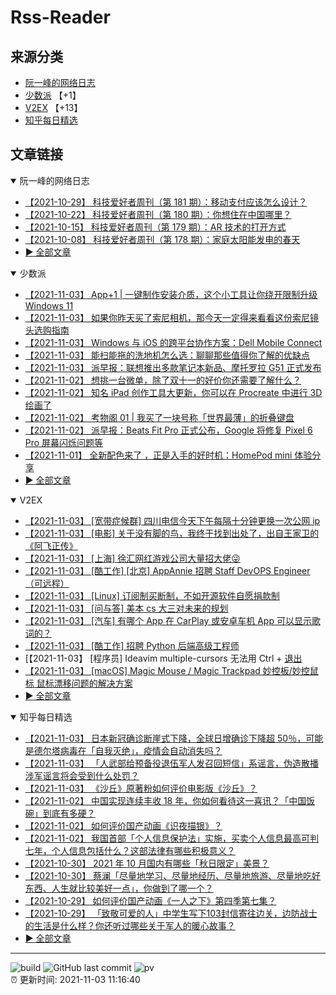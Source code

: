 # Rss-Reader

## 来源分类

* [阮一峰的网络日志](#阮一峰的网络日志)
* [少数派](#少数派) 【+1】
* [V2EX](#V2EX) 【+13】
* [知乎每日精选](#知乎每日精选)

## 文章链接

<details open>
    <summary id="阮一峰的网络日志">
     阮一峰的网络日志
    </summary>


* [【2021-10-29】 科技爱好者周刊（第 181 期）：移动支付应该怎么设计？](http://www.ruanyifeng.com/blog/2021/10/weekly-issue-181.html)
* [【2021-10-22】 科技爱好者周刊（第 180 期）：你想住在中国哪里？](http://www.ruanyifeng.com/blog/2021/10/weekly-issue-180.html)
* [【2021-10-15】 科技爱好者周刊（第 179 期）：AR 技术的打开方式](http://www.ruanyifeng.com/blog/2021/10/weekly-issue-179.html)
* [【2021-10-08】 科技爱好者周刊（第 178 期）：家庭太阳能发电的春天](http://www.ruanyifeng.com/blog/2021/10/weekly-issue-178.html)
* [:arrow_forward: 全部文章](data/阮一峰的网络日志.md)
</details>

<details open>
    <summary id="少数派">
     少数派
    </summary>


* [【2021-11-03】 App+1 | 一键制作安装介质，这个小工具让你绕开限制升级 Windows 11](https://sspai.com/post/69580)
* [【2021-11-03】 如果你昨天买了索尼相机，那今天一定得来看看这份索尼镜头选购指南](https://sspai.com/post/67033)
* [【2021-11-03】 Windows 与 iOS 的跨平台协作方案：Dell Mobile Connect](https://sspai.com/post/69525)
* [【2021-11-03】 能扫能拖的洗地机怎么选：聊聊那些值得你了解的优缺点](https://sspai.com/post/69486)
* [【2021-11-03】 派早报：联想推出多款笔记本新品、摩托罗拉 G51 正式发布](https://sspai.com/post/69645)
* [【2021-11-02】 想挑一台微单，除了双十一的好价你还需要了解什么？](https://sspai.com/post/69635)
* [【2021-11-02】 知名 iPad 创作工具大更新，你可以在 Procreate 中进行 3D 绘画了](https://sspai.com/post/69630)
* [【2021-11-02】 考物阁 01 | 我买了一块号称「世界最薄」的折叠键盘](https://sspai.com/post/69537)
* [【2021-11-02】 派早报：Beats Fit Pro 正式公布，Google 将修复 Pixel 6 Pro 屏幕闪烁问题等](https://sspai.com/post/69631)
* [【2021-11-01】 全新配色来了 ，正是入手的好时机：HomePod mini 体验分享](https://sspai.com/post/69624)
* [:arrow_forward: 全部文章](data/少数派.md)
</details>

<details open>
    <summary id="V2EX">
     V2EX
    </summary>


* [【2021-11-03】 [宽带症候群] 四川电信今天下午每隔十分钟更换一次公网 ip](https://www.v2ex.com/t/812828)
* [【2021-11-03】 [电影] 关于没有脚的鸟，我终于找到出处了，出自王家卫的《阿飞正传》](https://www.v2ex.com/t/812827)
* [【2021-11-03】 [上海] 徐汇网红游戏公司大量招大佬😜](https://www.v2ex.com/t/812826)
* [【2021-11-03】 [酷工作] [北京] AppAnnie 招聘 Staff DevOPS Engineer（可远程）](https://www.v2ex.com/t/812824)
* [【2021-11-03】 [Linux] 订阅制买断制，不如开源软件自愿捐款制](https://www.v2ex.com/t/812823)
* [【2021-11-03】 [问与答] 美本 cs 大三对未来的规划](https://www.v2ex.com/t/812822)
* [【2021-11-03】 [汽车] 有哪个 App 在 CarPlay 或安卓车机 App 可以显示歌词的？](https://www.v2ex.com/t/812821)
* [【2021-11-03】 [酷工作] 招聘 Python 后端高级工程师](https://www.v2ex.com/t/812820)
* [【2021-11-03】 [程序员] Ideavim multiple-cursors 无法用 Ctrl + [ 退出](https://www.v2ex.com/t/812819)
* [【2021-11-03】 [macOS] Magic Mouse / Magic Trackpad 妙控板/妙控鼠标 鼠标漂移问题的解决方案](https://www.v2ex.com/t/812818)
* [:arrow_forward: 全部文章](data/V2EX.md)
</details>

<details open>
    <summary id="知乎每日精选">
     知乎每日精选
    </summary>


* [【2021-11-03】 日本新冠确诊断崖式下降，全球日增确诊下降超 50％，可能是德尔塔病毒在「自我灭绝」，疫情会自动消失吗？](http://www.zhihu.com/question/496005316/answer/2203014101?utm_campaign=rss&utm_medium=rss&utm_source=rss&utm_content=title)
* [【2021-11-03】 「人武部给预备役退伍军人发召回短信」系谣言，伪造散播涉军谣言将会受到什么处罚？](http://www.zhihu.com/question/496304840/answer/2203847145?utm_campaign=rss&utm_medium=rss&utm_source=rss&utm_content=title)
* [【2021-11-03】 《沙丘》原著粉如何评价电影版《沙丘》？](http://www.zhihu.com/question/493552121/answer/2192864483?utm_campaign=rss&utm_medium=rss&utm_source=rss&utm_content=title)
* [【2021-11-02】 中国实现连续丰收 18 年，你如何看待这一喜讯？「中国饭碗」到底有多硬？](http://www.zhihu.com/question/496056671/answer/2202456757?utm_campaign=rss&utm_medium=rss&utm_source=rss&utm_content=title)
* [【2021-11-02】 如何评价国产动画《识夜描银》？](http://www.zhihu.com/question/489702836/answer/2202420660?utm_campaign=rss&utm_medium=rss&utm_source=rss&utm_content=title)
* [【2021-11-02】 我国首部「个人信息保护法」实施，买卖个人信息最高可判七年，个人信息包括什么？这部法律有哪些积极意义？](http://www.zhihu.com/question/495846558/answer/2201845815?utm_campaign=rss&utm_medium=rss&utm_source=rss&utm_content=title)
* [【2021-10-30】 2021 年 10 月国内有哪些「秋日限定」美景？](http://www.zhihu.com/question/491188382/answer/2160132383?utm_campaign=rss&utm_medium=rss&utm_source=rss&utm_content=title)
* [【2021-10-30】 蔡澜「尽量地学习、尽量地经历、尽量地旅游、尽量地吃好东西、人生就比较美好一点」，你做到了哪一个？](http://www.zhihu.com/question/494470638/answer/2195551588?utm_campaign=rss&utm_medium=rss&utm_source=rss&utm_content=title)
* [【2021-10-29】 如何评价国产动画《一人之下》第四季第七集？](http://www.zhihu.com/question/495115983/answer/2195507303?utm_campaign=rss&utm_medium=rss&utm_source=rss&utm_content=title)
* [【2021-10-29】 「致敬可爱的人」中学生写下103封信寄往边关，边防战士的生活是什么样？你还听过哪些关于军人的暖心故事？](http://www.zhihu.com/question/494851886/answer/2195199722?utm_campaign=rss&utm_medium=rss&utm_source=rss&utm_content=title)
* [:arrow_forward: 全部文章](data/知乎每日精选.md)
</details>


---

![build](https://github.com/LikaiLee/rss-reader/workflows/rss%20reader/badge.svg)
![GitHub last commit](https://img.shields.io/github/last-commit/likailee/rss-reader)
![pv](https://pageview.vercel.app/?github_user=likailee) <br>
:alarm_clock: 更新时间: 2021-11-03 11:16:40